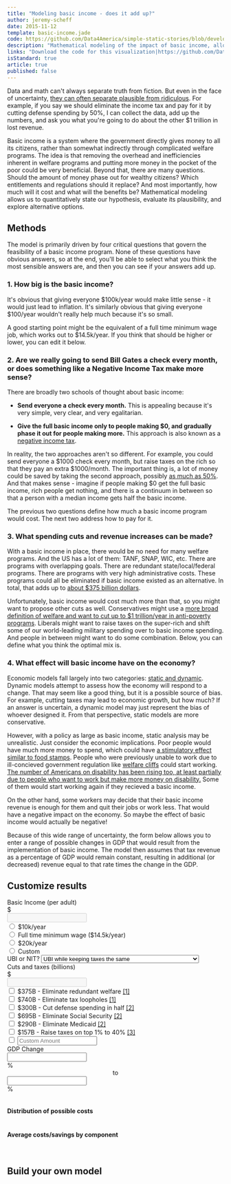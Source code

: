 ```yaml
---
title: "Modeling basic income - does it add up?"
author: jeremy-scheff
date: 2015-11-12
template: basic-income.jade
code: https://github.com/Data4America/simple-static-stories/blob/development/contents/basic-income/basic-income.js
description: "Mathematical modeling of the impact of basic income, allowing users to interactively customize the model and see if they can make the numbers add up."
links: "Download the code for this visualization|https://github.com/Data4America/jobmaps, Download The Data|https://datahub.io/dataset/where-are-the-jobs, Learn how we did it|https://data4america.org/geography-american-jobs/how-to/"
isStandard: true
article: true
published: false
---
```


Data and math can't always separate truth from fiction. But even in the face of uncertainty, [they can often separate plausible from ridiculous](http://slatestarcodex.com/2015/08/12/stop-adding-zeroes/). For example, if you say we should eliminate the income tax and pay for it by cutting defense spending by 50%, I can collect the data, add up the numbers, and ask you what you're going to do about the other $1 trillion in lost revenue.

Basic income is a system where the government directly gives money to all its citizens, rather than somewhat indirectly through complicated welfare programs. The idea is that removing the overhead and inefficiencies inherent in welfare programs and putting more money in the pocket of the poor could be very beneficial. Beyond that, there are many questions. Should the amount of money phase out for wealthy citizens? Which entitlements and regulations should it replace? And most importantly, how much will it cost and what will the benefits be? Mathematical modeling allows us to quantitatively state our hypothesis, evaluate its plausibility, and explore alternative options.

<span class="more"></span>

## Methods

The model is primarily driven by four critical questions that govern the feasibility of a basic income program. None of these questions have obvious answers, so at the end, you'll be able to select what you think the most sensible answers are, and then you can see if your answers add up.

### 1. How big is the basic income?

It's obvious that giving everyone $100k/year would make little sense - it would just lead to inflation. It's similarly obvious that giving everyone $100/year wouldn't really help much because it's so small.

A good starting point might be the equivalent of a full time minimum wage job, which works out to $14.5k/year. If you think that should be higher or lower, you can edit it below.

### 2. Are we really going to send Bill Gates a check every month, or does something like a Negative Income Tax make more sense?

There are broadly two schools of thought about basic income:

* **Send everyone a check every month.** This is appealing because it's very simple, very clear, and very egalitarian.

* **Give the full basic income only to people making $0, and gradually phase it out for people making more.** This approach is also known as a [negative income tax](https://www.youtube.com/watch?v=xtpgkX588nM).

In reality, the two approaches aren't so different. For example, you could send everyone a $1000 check every month, but raise taxes on the rich so that they pay an extra $1000/month. The important thing is, a lot of money could be saved by taking the second approach, possibly [as much as 50%](http://www.philipharvey.info/ubiandnit.pdf). And that makes sense - imagine if people making $0 get the full basic income, rich people get nothing, and there is a continuum in between so that a person with a median income gets half the basic income.

The previous two questions define how much a basic income program would cost. The next two address how to pay for it.

### 3. What spending cuts and revenue increases can be made?

With a basic income in place, there would be no need for many welfare programs. And the US has a lot of them: TANF, SNAP, WIC, etc. There are programs with overlapping goals. There are redundant state/local/federal programs. There are programs with very high administrative costs. These programs could all be eliminated if basic income existed as an alternative. In total, that adds up to [about $375 billion dollars](http://www.usbig.net/papers/144-Sheahen-RefundableTaxCredit.pdf).

Unfortunately, basic income would cost much more than that, so you might want to propose other cuts as well. Conservatives might use a [more broad definition of welfare and want to cut up to $1 trillion/year in anti-poverty programs](http://www.cato-unbound.org/2014/08/26/basic-income-guarantee-simplicity-what-cost). Liberals might want to raise taxes on the super-rich and shift some of our world-leading military spending over to basic income spending. And people in between might want to do some combination. Below, you can define what you think the optimal mix is.

### 4. What effect will basic income have on the economy?

Economic models fall largely into two categories: [static and dynamic](https://en.wikipedia.org/wiki/Static_analysis). Dynamic models attempt to assess how the economy will respond to a change. That may seem like a good thing, but it is a possible source of bias. For example, cutting taxes may lead to economic growth, but how much? If an answer is uncertain, a dynamic model may just represent the bias of whoever designed it. From that perspective, static models are more conservative.

However, with a policy as large as basic income, static analysis may be unrealistic. Just consider the economic implications. Poor people would have much more money to spend, which could have [a stimulatory effect similar to food stamps](http://money.cnn.com/2008/01/29/news/economy/stimulus_analysis/). People who were previously unable to work due to ill-concieved government regulation like [welfare cliffs](https://www.illinoispolicy.org/reports/modeling-potential-income-and-welfare-assistance-benefits-in-illinois/) could start working. [The number of Americans on disability has been rising too, at least partially due to people who want to work but make more money on disability.](http://apps.npr.org/unfit-for-work/) Some of them would start working again if they recieved a basic income.

On the other hand, some workers may decide that their basic income revenue is enough for them and quit their jobs or work less. That would have a negative impact on the economy. So maybe the effect of basic income would actually be negative!

Because of this wide range of uncertainty, the form below allows you to enter a range of possible changes in GDP that would result from the implementation of basic income. The model then assumes that tax revenue as a percentage of GDP would remain constant, resulting in additional (or decreased) revenue equal to that rate times the change in the GDP.

## Customize results

<form class="ui form" id="INLINEcustomize-form">
  <div class="four fields">
    <div class="field">
      <label>Basic Income (per adult)</label>
      <div class="ui left labeled input">
        <div class="ui left label">$</div>
        <input type="text" id="INLINEbasicIncome" disabled>
      </div>
      <div class="grouped fields">
        <div class="field">
          <div class="ui radio checkbox">
            <input type="radio" name="INLINEbasicIncomeType" value="10k">
            <label>$10k/year</label>
          </div>
        </div>
        <div class="field">
          <div class="ui radio checkbox">
            <input type="radio" name="INLINEbasicIncomeType" value="minimumWage">
            <label>Full time minimum wage ($14.5k/year)</label>
          </div>
        </div>
        <div class="field">
          <div class="ui radio checkbox">
            <input type="radio" name="INLINEbasicIncomeType" value="20k">
            <label>$20k/year</label>
          </div>
        </div>
        <div class="field">
          <div class="ui radio checkbox">
            <input type="radio" name="INLINEbasicIncomeType" value="custom">
            <label>Custom</label>
          </div>
        </div>
      </div>
    </div>
    <div class="field">
      <label>UBI or NIT?</label>
      <select id="INLINEubiOrNit">
        <option value="ubi">UBI while keeping taxes the same</option>
        <option value="nit">Use a NIT or increase taxes on the rich while applying UBI</option>
      </select>
    </div>
    <div class="field">
      <label>Cuts and taxes (billions)</label>
      <div class="ui left labeled input">
        <div class="ui label">$</div>
        <input type="text" id="INLINEcutsTaxes" disabled>
      </div>
      <div class="grouped fields">
        <div class="field">
          <div class="ui checkbox">
            <input type="checkbox" id="INLINEcutsTaxesWelfare">
            <label>$375B - Eliminate redundant welfare <a href="http://www.usbig.net/papers/144-Sheahen-RefundableTaxCredit.pdf">[1]</a></label>
          </div>
        </div>
        <div class="field">
          <div class="ui checkbox">
            <input type="checkbox" id="INLINEcutsTaxesLoopholes">
            <label>$740B - Eliminate tax loopholes <a href="http://www.usbig.net/papers/144-Sheahen-RefundableTaxCredit.pdf">[1]</a></label>
          </div>
        </div>
        <div class="field">
          <div class="ui checkbox">
            <input type="checkbox" id="INLINEcutsTaxesDefense">
            <label>$300B - Cut defense spending in half <a href="https://en.wikipedia.org/wiki/2010_United_States_federal_budget">[2]</a></label>
          </div>
        </div>
        <div class="field">
          <div class="ui checkbox">
            <input type="checkbox" id="INLINEcutsTaxesSocialSecurity">
            <label>$695B - Eliminate Social Security <a href="https://en.wikipedia.org/wiki/2010_United_States_federal_budget">[2]</a></label>
          </div>
        </div>
        <div class="field">
          <div class="ui checkbox">
            <input type="checkbox" id="INLINEcutsTaxesMedicaid">
            <label>$290B - Eliminate Medicaid <a href="https://en.wikipedia.org/wiki/2010_United_States_federal_budget">[2]</a></label>
          </div>
        </div>
        <div class="field">
          <div class="ui checkbox">
            <input type="checkbox" id="INLINEcutsTaxesOnePercent">
            <label>$157B - Raise taxes on top 1% to 40% <a href="http://www.nytimes.com/2015/10/17/business/putting-numbers-to-a-tax-increase-for-the-rich.html">[3]</a></label>
          </div>
        </div>
        <div class="field">
          <div class="ui checkbox">
            <input type="checkbox" id="INLINEcutsTaxesCustom">
            <label><input type="text" id="INLINEcutsTaxesCustomValue" placeholder="Custom Amount"></checkbox>
          </div>
        </div>
      </div>
    </div>
    <div class="field">
      <label>GDP Change</label>
      <div class="ui right labeled input">
        <input type="text" id="INLINEgdpRangeMin">
        <div class="ui right label">%</div>
      </div>
      <center>to</center>
      <div class="ui right labeled input">
        <input type="text" id="INLINEgdpRangeMax">
        <div class="ui right label">%</div>
      </div>
    </div>
  </div>
</form>

<div class="ui two column stackable grid">
  <div class="column">
    <h4>Distribution of possible costs</h4>
    <div id="INLINEbiDist"></div>
  </div>
  <div class="column">
    <h4>Average costs/savings by component</h4>
    <table id="INLINEbiBars" class="biBars"></table>
  </div>
</div>

<script type="text/javascript" src="basic-income-inline.js"></script>

## Build your own model
